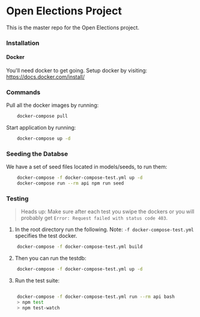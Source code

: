 # Open Elections Project

This is the master repo for the Open Elections project.

### Installation

#### Docker 

You'll need docker to get going. Setup docker by visiting: https://docs.docker.com/install/

### Commands

Pull all the docker images by running: 

```bash
    docker-compose pull
```
    
Start application by running:

```bash
    docker-compose up -d
```


### Seeding the Databse

We have a set of seed files located in models/seeds, to run them:

```bash
    docker-compose -f docker-compose-test.yml up -d
    docker-compose run --rm api npm run seed
```

### Testing

> Heads up: Make sure after each test you swipe the dockers or you will probably get `Error: Request failed with status code 403`.

1. In the root directory run the following. Note: `-f docker-compose-test.yml` specifies the test docker.
```bash
    docker-compose -f docker-compose-test.yml build
```

2. Then you can run the testdb:
```bash
    docker-compose -f docker-compose-test.yml up -d
```

3. Run the test suite:

```bash

    docker-compose -f docker-compose-test.yml run --rm api bash
    > npm test
    > npm test-watch
```
